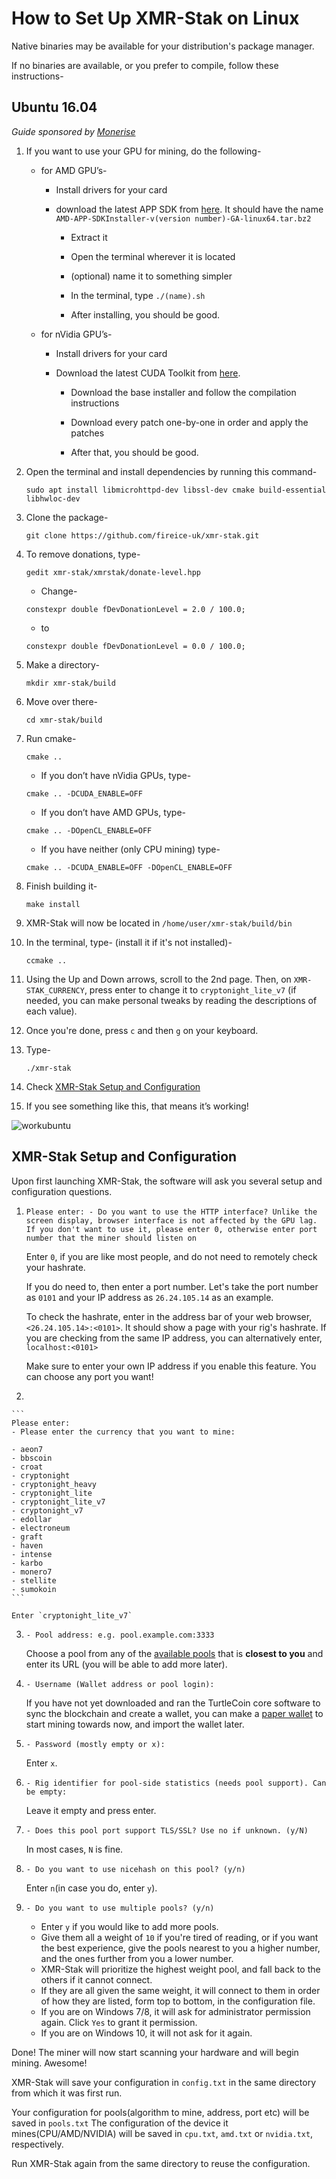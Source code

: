 # How to Set Up XMR-Stak on Linux

Native binaries may be available for your distribution's package manager. 

If no binaries are available, or you prefer to compile, follow these instructions-

## Ubuntu 16.04<a name="ubuntu-16-04"></a>

*Guide sponsored by [Monerise](https://monerise.com)*

1. If you want to use your GPU for mining, do the following-

    * for AMD GPU’s- 

        * Install drivers for your card

        * download the latest APP SDK from [here](https://developer.amd.com/amd-accelerated-parallel-processing-app-sdk/). It should have the name `AMD-APP-SDKInstaller-v(version number)-GA-linux64.tar.bz2`

            * Extract it

            * Open the terminal wherever it is located

            * (optional) name it to something simpler

            * In the terminal, type `./(name).sh`

            * After installing, you should be good.

    * for nVidia GPU’s-

        * Install drivers for your card

        * Download the latest CUDA Toolkit from [here](https://developer.nvidia.com/cuda-downloads?target_os=Linux&target_arch=x86_64).

            * Download the base installer and follow the compilation instructions

            * Download every patch one-by-one in order and apply the patches

            * After that, you should be good.

2.  Open the terminal and install dependencies by running this command- 

    ```sudo apt install libmicrohttpd-dev libssl-dev cmake build-essential libhwloc-dev```

3.  Clone the package- 

    `git clone https://github.com/fireice-uk/xmr-stak.git`

4.  To remove donations, type-

    `gedit xmr-stak/xmrstak/donate-level.hpp`

    * Change-

    `constexpr double fDevDonationLevel = 2.0 / 100.0;`

    * to

    `constexpr double fDevDonationLevel = 0.0 / 100.0;`

5.  Make a directory- 

    `mkdir xmr-stak/build`

6.  Move over there-  

    `cd xmr-stak/build`

7.  Run cmake-

    `cmake ..`

    * If you don’t have nVidia GPUs, type-

    `cmake .. -DCUDA_ENABLE=OFF`

    * If you don’t have AMD GPUs, type-

    `cmake .. -DOpenCL_ENABLE=OFF`

    * If you have neither (only CPU mining) type-

    `cmake .. -DCUDA_ENABLE=OFF -DOpenCL_ENABLE=OFF`

8.  Finish building it-

    `make install`

9.  XMR-Stak will now be located in `/home/user/xmr-stak/build/bin`

10. In the terminal, type- (install it if it's not installed)-

    `ccmake ..`

11. Using the Up and Down arrows, scroll to the 2nd page. Then, on `XMR-STAK_CURRENCY`, press enter to change it to `cryptonight_lite_v7` (if needed, you can make personal tweaks by reading the descriptions of each value).

12. Once you're done, press `c` and then `g` on your keyboard. 

13. Type- 

    `./xmr-stak`

14. Check [XMR-Stak Setup and Configuration](#setup-and-config)
  
15. If you see something like this, that means it’s working!

![workubuntu](images/xmrstak-ubuntuwork.png)

## XMR-Stak Setup and Configuration<a name="setup-and-config"></a>

Upon first launching XMR-Stak, the software will ask you several setup and configuration questions.

1.  `Please enter: - Do you want to use the HTTP interface? Unlike the screen display, browser interface is not affected by the GPU lag. If you don't want to use it, please enter 0, otherwise enter port number that the miner should listen on`


    Enter `0`, if you are like most people, and do not need to remotely check your hashrate.

    If you do need to, then enter a port number. 
    Let's take the port number as `0101` and your IP address as `26.24.105.14` as an example.

    To check the hashrate, enter in the address bar of your web browser, `<26.24.105.14>:<0101>`. It should show a page with your rig's hashrate.
    If you are checking from the same IP address, you can alternatively enter, `localhost:<0101>`

    Make sure to enter your own IP address if you enable this feature. You can choose any port you want!

2. 

    ``` 
    Please enter: 
    - Please enter the currency that you want to mine:

    - aeon7
    - bbscoin
    - croat
    - cryptonight
    - cryptonight_heavy
    - cryptonight_lite
    - cryptonight_lite_v7
    - cryptonight_v7
    - edollar
    - electroneum
    - graft
    - haven
    - intense
    - karbo
    - monero7
    - stellite
    - sumokoin
    ```

    Enter `cryptonight_lite_v7`

3.  `- Pool address: e.g. pool.example.com:3333 `

    Choose a pool from any of the [available pools](Pools) that is **closest to you** and enter its URL (you will be able to add more later).

4.  `- Username (Wallet address or pool login):`  

    If you have not yet downloaded and ran the TurtleCoin core software to sync the blockchain and create a wallet, you can make a [paper wallet](../wallets/Making-a-paper-wallet) to start mining towards now, and import the wallet later.

5.  `- Password (mostly empty or x):`  

    Enter `x`.

6.  `- Rig identifier for pool-side statistics (needs pool support). Can be empty:`

    Leave it empty and press enter.

7.  `- Does this pool port support TLS/SSL? Use no if unknown. (y/N)`  

    In most cases, `N` is fine.

8.  `- Do you want to use nicehash on this pool? (y/n)`  

    Enter `n`(in case you do, enter `y`).

9.  `- Do you want to use multiple pools? (y/n)`  

    * Enter `y` if you would like to add more pools. 
    * Give them all a weight of `10` if you're tired of reading, or if you want the best experience, give the pools nearest to you a higher number, and the ones further from you a lower number.  
    * XMR-Stak will prioritize the highest weight pool, and fall back to the others if it cannot connect.
    * If they are all given the same weight, it will connect to them in order of how they are listed, form top to bottom, in the configuration file.
    * If you are on Windows 7/8, it will ask for administrator permission again. Click `Yes` to grant it permission.
    * If you are on Windows 10, it will not ask for it again.


Done! The miner will now start scanning your hardware and will begin mining. Awesome!

XMR-Stak will save your configuration in `config.txt`  in the same directory from which it was first run. 

Your configuration for pools(algorithm to mine, address, port etc) will be saved in `pools.txt`
The configuration of the device it mines(CPU/AMD/NVIDIA) will be saved in `cpu.txt`, `amd.txt` or `nvidia.txt`, respectively.

Run XMR-Stak again from the same directory to reuse the configuration.